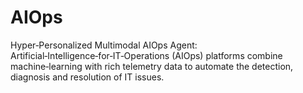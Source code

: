# AIOps
Hyper‑Personalized Multimodal AIOps Agent: Artificial‑Intelligence‑for‑IT‑Operations (AIOps) platforms combine machine‑learning with rich telemetry data to automate the detection, diagnosis and resolution of IT issues. 
